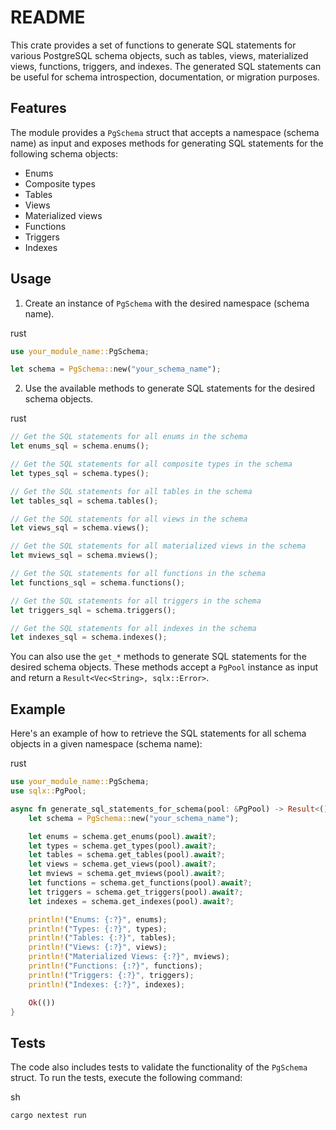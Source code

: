 # README

This crate provides a set of functions to generate SQL statements for various PostgreSQL schema objects, such as tables, views, materialized views, functions, triggers, and indexes. The generated SQL statements can be useful for schema introspection, documentation, or migration purposes.

## Features

The module provides a `PgSchema` struct that accepts a namespace (schema name) as input and exposes methods for generating SQL statements for the following schema objects:

- Enums
- Composite types
- Tables
- Views
- Materialized views
- Functions
- Triggers
- Indexes

## Usage

1. Create an instance of `PgSchema` with the desired namespace (schema name).

rust

```rust
use your_module_name::PgSchema;

let schema = PgSchema::new("your_schema_name");
```

2. Use the available methods to generate SQL statements for the desired schema objects.

rust

```rust
// Get the SQL statements for all enums in the schema
let enums_sql = schema.enums();

// Get the SQL statements for all composite types in the schema
let types_sql = schema.types();

// Get the SQL statements for all tables in the schema
let tables_sql = schema.tables();

// Get the SQL statements for all views in the schema
let views_sql = schema.views();

// Get the SQL statements for all materialized views in the schema
let mviews_sql = schema.mviews();

// Get the SQL statements for all functions in the schema
let functions_sql = schema.functions();

// Get the SQL statements for all triggers in the schema
let triggers_sql = schema.triggers();

// Get the SQL statements for all indexes in the schema
let indexes_sql = schema.indexes();
```

You can also use the `get_*` methods to generate SQL statements for the desired schema objects. These methods accept a `PgPool` instance as input and return a `Result<Vec<String>, sqlx::Error>`.

## Example

Here's an example of how to retrieve the SQL statements for all schema objects in a given namespace (schema name):

rust

```rust
use your_module_name::PgSchema;
use sqlx::PgPool;

async fn generate_sql_statements_for_schema(pool: &PgPool) -> Result<(), sqlx::Error> {
    let schema = PgSchema::new("your_schema_name");

    let enums = schema.get_enums(pool).await?;
    let types = schema.get_types(pool).await?;
    let tables = schema.get_tables(pool).await?;
    let views = schema.get_views(pool).await?;
    let mviews = schema.get_mviews(pool).await?;
    let functions = schema.get_functions(pool).await?;
    let triggers = schema.get_triggers(pool).await?;
    let indexes = schema.get_indexes(pool).await?;

    println!("Enums: {:?}", enums);
    println!("Types: {:?}", types);
    println!("Tables: {:?}", tables);
    println!("Views: {:?}", views);
    println!("Materialized Views: {:?}", mviews);
    println!("Functions: {:?}", functions);
    println!("Triggers: {:?}", triggers);
    println!("Indexes: {:?}", indexes);

    Ok(())
}
```

## Tests

The code also includes tests to validate the functionality of the `PgSchema` struct. To run the tests, execute the following command:

sh

```sh
cargo nextest run
```
